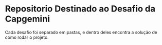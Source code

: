 
# Repositorio Destinado ao Desafio da Capgemini

Cada desafio foi separado em pastas, e dentro deles encontra a solução de como rodar o projeto.




